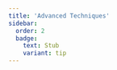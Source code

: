 ```yaml
---
title: 'Advanced Techniques'
sidebar:
  order: 2
  badge:
    text: Stub
    variant: tip
---
```


 